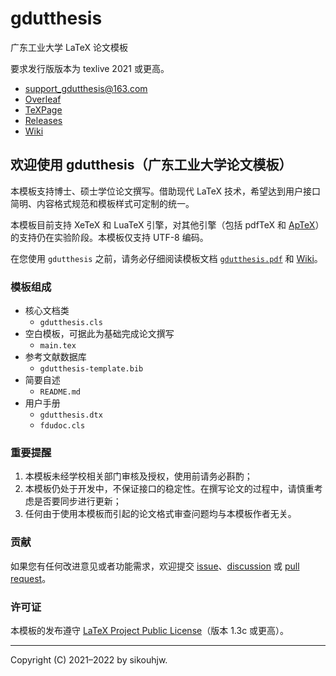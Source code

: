 # gdutthesis
广东工业大学 LaTeX 论文模板

要求发行版版本为 texlive 2021 或更高。

- [support_gdutthesis@163.com](mailto:support_gdutthesis@163.com)
- [Overleaf](https://www.overleaf.com/latex/templates/gdutthesis/wcnrhjstrbws)
- [TeXPage](https://www.texpage.com/template/eeb04fc8-e9b5-4a52-ac6b-12049c63aa7c)
- [Releases](https://github.com/sikouhjw/gdutthesis/releases/latest)
- [Wiki](https://github.com/sikouhjw/gdutthesis/wiki)

## 欢迎使用 gdutthesis（广东工业大学论文模板）

本模板支持博士、硕士学位论文撰写。借助现代 LaTeX 技术，希望达到用户接口简明、内容格式规范和模板样式可定制的统一。

本模板目前支持 XeTeX 和 LuaTeX 引擎，对其他引擎（包括 pdfTeX 和 [ApTeX](https://github.com/clerkma/ptex-ng)）的支持仍在实验阶段。本模板仅支持 UTF-8 编码。

在您使用 `gdutthesis` 之前，请务必仔细阅读模板文档 [`gdutthesis.pdf`](https://github.com/sikouhjw/gdutthesis/releases/latest/download/gdutthesis.pdf) 和 [Wiki](https://github.com/sikouhjw/gdutthesis/wiki)。

### 模板组成

- 核心文档类
  - `gdutthesis.cls`
- 空白模板，可据此为基础完成论文撰写
  - `main.tex`
- 参考文献数据库
  - `gdutthesis-template.bib`
- 简要自述
  - `README.md`
- 用户手册
  - `gdutthesis.dtx`
  - `fdudoc.cls`


### 重要提醒

1. 本模板未经学校相关部门审核及授权，使用前请务必斟酌；
1. 本模板仍处于开发中，不保证接口的稳定性。在撰写论文的过程中，请慎重考虑是否要同步进行更新；
1. 任何由于使⽤本模板⽽引起的论⽂格式审查问题均与本模板作者⽆关。

### 贡献

如果您有任何改进意见或者功能需求，欢迎提交 [issue](https://github.com/sikouhjw/gdutthesis/issues)、[discussion](https://github.com/sikouhjw/gdutthesis/discussions) 或 [pull request](https://github.com/sikouhjw/gdutthesis/pulls)。

### 许可证

本模板的发布遵守 [LaTeX Project Public License](http://www.latex-project.org/lppl.txt)（版本 1.3c 或更高）。

-----

Copyright (C) 2021&ndash;2022 by sikouhjw.